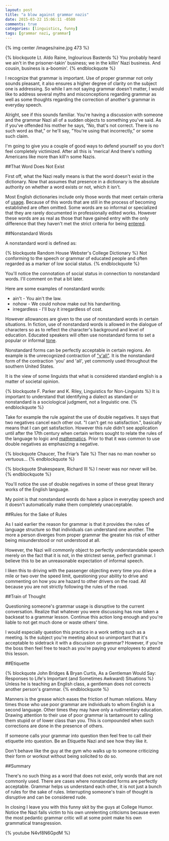 ```yaml
---
layout: post
title: "a blow against grammar nazis"
date: 2015-03-22 15:06:11 -0500
comments: true
categories: [linguistics, funny]
tags: [grammar nazi, grammar]
---
```


{% img center /images/raine.jpg 473  %}  

{% blockquote Lt. Aldo Raine, Inglourious Basterds %}
You probably heard we ain't in the prisoner-takin' business; 
we in the killin' Nazi business. And cousin, business is a-boomin'.
{% endblockquote %}

I recognize that grammar is important. Use of proper grammar not only 
sounds pleasant, it also ensures a higher degree of
clarity on the subject one is addressing. So while I am not saying grammar doesn't
matter, I would like to address several myths and misconceptions regarding grammar
as well as some thoughts regarding the correction of another's grammar in everyday
speech.

Alright, see if this sounds familiar. You're having a discussion with someone and the 
grammar Nazi all of a sudden objects to something you've said. 
As if you've offended his mother he says, "No, that's not
correct. There is no such word as that," or he'll say, "You're using that incorrectly," 
or some such claim.

I'm going to give you a couple of good ways to defend yourself so you don't
feel completely victimized. After all this is 'merica! 
And there's nothing Americans like more than kill'n some Nazis.

##That Word Does Not Exist

First off, what the Nazi really means is that the word doesn't exist in the 
dictionary. Now that assumes that presence in a dictionary is the absolute
authority on whether a word exists or not, which it isn't.

Most English dictionaries include only those words that meet certain criteria
of [usage](http://www.merriam-webster.com/help/faq/words_in.htm). Because of this
words that are still in the process of becoming established are often omitted.
Some words are so informal or specialized that they are rarely documented in
professionally edited works. However these words are as real as those that have
gained entry with the only difference that they haven't met the strict criteria for
being [entered](http://www.merriam-webster.com/help/faq/real_words.htm).

##Nonstandard Words

A nonstandard word is defined as:

{% blockquote Random House Webster's College Dictionary %}
Not conforming to the speech or grammar of educated people and often 
regarded as a marker of low social status.
{% endblockquote %}

You'll notice the connotation of social status in connection to nonstandard words.
I'll comment on that a bit later. 

Here are some examples of nonstandard words:

* ain't - You ain't the law.
* nohow - We could nohow make out his handwriting.
* irregardless - I'll buy it irregardless of cost.

However allowances are given to the use of nonstandard words in certain situations. 
In fiction, use of nonstandard words is allowed in the dialogue of characters so as 
to reflect the character's background and level of education. 
Educated speakers will often use nonstandard forms to set a popular or informal 
[tone](http://www.thefreedictionary.com/nonstandard).

Nonstandard forms can be perfectly acceptable in certain regions. An example is the 
unrecognized contraction of ["y'all"](http://en.wikipedia.org/wiki/Y%27all). It is the 
nonstandard form of the contraction 'you' and 'all', yet commonly 
used throughout the southern United States.

It is the view of some linguists that what is considered standard english is a 
matter of societal opinion.

{% blockquote F. Parker and K. Riley, Linguistics for Non-Linguists %}
It is important to understand that identifying a dialect as standard or 
nonstandard is a sociological judgment, not a linguistic one.
{% endblockquote %}

Take for example the rule against the use of double negatives. It says that two 
negatives cancel each other out. "I can't get no satisfaction.", basically means that 
I can get satisfaction. However this rule didn't see application until after the 17th 
century when certain writers sought to relate the rules of the language to logic and 
[mathematics](http://blog.oxforddictionaries.com/2012/02/grammar-myths-3/). 
Prior to that it was common to use double negatives as emphasizing a negative. 

{% blockquote Chaucer, The Friar’s Tale %}
Ther nas no man nowher so vertuous…
{% endblockquote %}

{% blockquote Shakespeare, Richard III %}
I never was nor never will be. 
{% endblockquote %}

You'll notice the use of double negatives in some of these great literary works of
the English language.

My point is that nonstandard words do have a place in everyday speech and it doesn't 
automatically make them completely unacceptable.


##Rules for the Sake of Rules

As I said earlier the reason for grammar is that it provides the rules of language
structure so that individuals can understand one another. The more a person diverges
from proper grammar the greater his risk of either being misunderstood or not understood 
at all. 

However, the Nazi will commonly object to perfectly understandable speech merely
on the fact that it is not, in the strictest sense, perfect grammar. I believe
this to be an unreasonable expectation of informal speech.

I liken this to driving with the passenger objecting every time you drive a mile or two
over the speed limit, questioning your ability to drive and commenting on how you
are hazard to other drivers on the road. All because you are not strictly following
the rules of the road.

##Train of Thought

Questioning someone's grammar usage is disruptive to the current 
conversation. Realize that whatever you were discussing has now taken a backseat 
to a grammar lesson. Continue this action long enough and you're liable to not 
get much done or waste others' time.

I would especially question this practice in a work setting such as a meeting.
Is the subject you're meeting about so unimportant that it's acceptable to sidetrack
it with a discussion on grammar? However, if you're the boss then feel free to 
teach as you're paying your employees to attend this lesson.

##Etiquette

{% blockquote  John Bridges & Bryan Curtis, As a Gentleman Would Say: Responses to Life's Important (and Sometimes Awkward) Situations %}
Unless he is teaching an English class,
a gentleman does not corrects another person's grammar.
{% endblockquote %}

Manners is the grease which eases the friction of human relations. Many times those who
use poor grammar are individuals to whom English is a second language. Other times they
may have only a rudimentary education. Drawing attention to their use
of poor grammar is tantamount to calling them stupid or of lower class than you.
This is compounded when such corrections are done in the presence of others.

If someone calls your grammar into question then feel free to call their etiquette
into question. Be an Etiquette Nazi and see how they like it.

Don't behave like the guy at the gym who walks up to someone criticizing their form or 
workout without being solicited to do so.

##Summary

There's no such thing as a word that does not exist, only words that are not
commonly used. There are cases where nonstandard forms are perfectly acceptable. Grammar
helps us understand each other, it is not just a bunch of rules for the sake of rules.
Interrupting someone's train of thought is disruptive and can be considered rude.

In closing I leave you with this funny skit by the guys at College Humor. Notice the Nazi
falls victim to his own unrelenting criticisms because even the most pedantic grammar critic
will at some point make his own grammatical transgression.

{% youtube N4vf8N6GpdM %}

